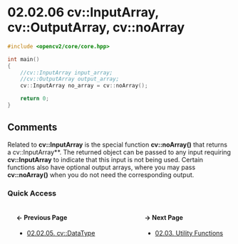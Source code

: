 # 02.02.06 cv::InputArray, cv::OutputArray, cv::noArray

```cxx
#include <opencv2/core/core.hpp>

int main()
{
    //cv::InputArray input_array;
    //cv::OutputArray output_array;
    cv::InputArray no_array = cv::noArray();

    return 0;
}

```

## <span title="References: Learning OpenCV 3 - pages 59 and 60">Comments</span>

Related to **cv::InputArray** is the special function **cv::noArray()** that returns a cv::InputArray**.
The returned object can be passed to any input requiring **cv::InputArray** to indicate that this input is not being used.
Certain functions also have optional output arrays, where you may pass **cv::noArray()** when you do not need the corresponding output.

### Quick Access

<div class="previous_page" style="float:left;margin-left:20px;margin-right:20px">

#### &#8592; Previous Page

* [02.02.05. cv::DataType](./../../02.data_types/02.helper_objects/05.datatype.md)

</div>
<div class="next_page" style="float:right;margin-left:20px;margin-right:20px">

#### &#8594; Next Page

* [02.03. Utility Functions](./../../02.data_types/03.utility_functions/00.README.md)

</div>
